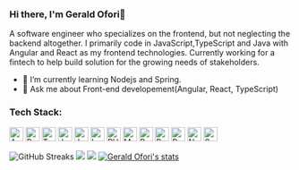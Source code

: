 ### Hi there, I'm Gerald Ofori👋

A software engineer who specializes on the frontend, but not neglecting the backend altogether. I primarily  code in JavaScript,TypeScript and Java with Angular and React as my frontend technologies. Currently working for a fintech to help build solution for the growing needs of stakeholders.



- 🌱 I’m currently learning Nodejs and Spring.
- 💬 Ask me about Front-end developement(Angular, React, TypeScript)

<h3 align="left">Tech Stack:</h3>

<p align="left">
<img src="https://github.com/get-icon/geticon/raw/master/icons/angular-icon.svg" alt="Angular" width="25px" height="25px">
<img src="https://github.com/get-icon/geticon/raw/master/icons/react.svg" alt="React" width="25px" height="25px">
<img src="https://github.com/get-icon/geticon/raw/master/icons/typescript.svg" alt="Typescript" width="25px" height="25px">
<img src="https://github.com/get-icon/geticon/raw/master/icons/java.svg" alt="Java" width="25px" height="25px">
<img src="https://github.com/get-icon/geticon/raw/master/icons/javascript.svg" alt="JavaScript" width="25px" height="25px">
<img src="https://github.com/get-icon/geticon/raw/master/icons/laravel.svg" alt="Laravel" width="25px" height="25px">
<img src="https://github.com/get-icon/geticon/raw/master/icons/php.svg" alt="PHP" width="25px" height="25px">
<img src="https://github.com/get-icon/geticon/raw/master/icons/mongodb.svg" alt="MongoDb" width="25px" height="25px">
<img src="https://github.com/get-icon/geticon/raw/master/icons/python.svg" alt="Python" width="25px" height="25px">
<img src="https://github.com/get-icon/geticon/raw/master/icons/bootstrap.svg" alt="Bootstrap" width="25px" height="25px">
<img src="https://github.com/get-icon/geticon/raw/master/icons/postgresql.svg" alt="Postgresql" width="25px" height="25px">
<img src="https://github.com/get-icon/geticon/raw/master/icons/nodejs.svg" alt="NodeJs" width="25px" height="25px">
<img src="https://github.com/get-icon/geticon/raw/master/icons/spring.svg" alt="Spring" width="25px" height="25px">
</p>

![GitHub Streaks](http://github-readme-streak-stats.herokuapp.com?user=geraldofori&theme=dracula&hide_border=true)
![](https://github-profile-summary-cards.vercel.app/api/cards/repos-per-language?username=geraldofori&theme=github_dark)
![](https://github-profile-summary-cards.vercel.app/api/cards/most-commit-language?username=geraldofori&theme=github_dark)
[![Gerald Ofori's stats](https://github-readme-stats.vercel.app/api?username=geraldofori&show_icons=true&theme=github_dark)](https://github.com/geraldofori)
 
